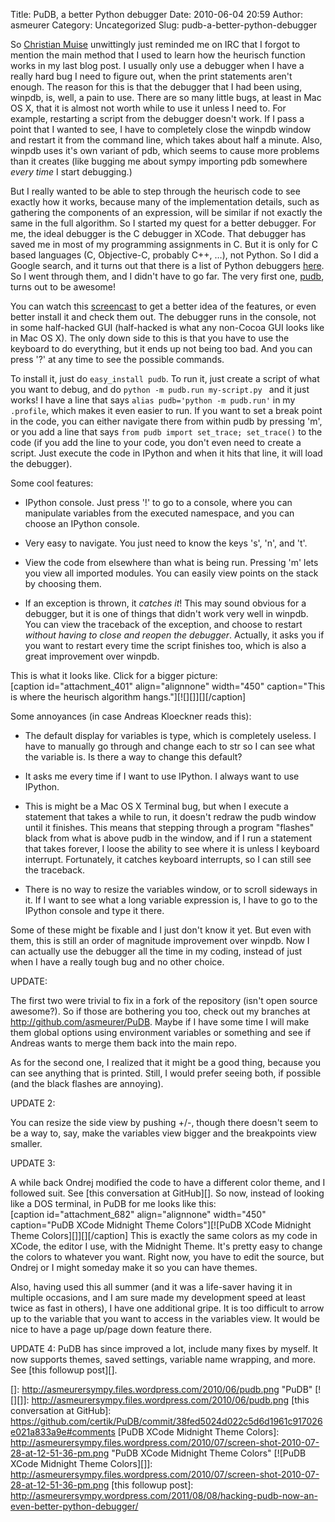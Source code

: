 Title: PuDB, a better Python debugger
Date: 2010-06-04 20:59
Author: asmeurer
Category: Uncategorized
Slug: pudb-a-better-python-debugger

So [Christian Muise][] unwittingly just reminded me on IRC that I forgot
to mention the main method that I used to learn how the heurisch
function works in my last blog post. I usually only use a debugger when
I have a really hard bug I need to figure out, when the print statements
aren't enough. The reason for this is that the debugger that I had been
using, winpdb, is, well, a pain to use. There are so many little bugs,
at least in Mac OS X, that it is almost not worth while to use it unless
I need to. For example, restarting a script from the debugger doesn't
work. If I pass a point that I wanted to see, I have to completely close
the winpdb window and restart it from the command line, which takes
about half a minute. Also, winpdb uses it's own variant of pdb, which
seems to cause more problems than it creates (like bugging me about
sympy importing pdb somewhere *every time* I start debugging.)

But I really wanted to be able to step through the heurisch code to see
exactly how it works, because many of the implementation details, such
as gathering the components of an expression, will be similar if not
exactly the same in the full algorithm. So I started my quest for a
better debugger. For me, the ideal debugger is the C debugger in XCode.
That debugger has saved me in most of my programming assignments in C.
But it is only for C based languages (C, Objective-C, probably C++, …),
not Python. So I did a Google search, and it turns out that there is a
list of Python debuggers [here][]. So I went through them, and I didn't
have to go far. The very first one, [pudb][], turns out to be awesome!

You can watch this [screencast][] to get a better idea of the features,
or even better install it and check them out. The debugger runs in the
console, not in some half-hacked GUI (half-hacked is what any non-Cocoa
GUI looks like in Mac OS X). The only down side to this is that you have
to use the keyboard to do everything, but it ends up not being too bad.
And you can press '?' at any time to see the possible commands.

To install it, just do `easy_install pudb`. To run it, just create a
script of what you want to debug, and do
`python -m pudb.run my-script.py ` and it just works! I have a line that
says `alias pudb='python -m pudb.run'` in my `.profile`, which makes it
even easier to run. If you want to set a break point in the code, you
can either navigate there from within pudb by pressing 'm', or you add a
line that says `from pudb import set_trace; set_trace()` to the code (if
you add the line to your code, you don't even need to create a script.
Just execute the code in IPython and when it hits that line, it will
load the debugger).

Some cool features:

- IPython console. Just press '!' to go to a console, where you can
manipulate variables from the executed namespace, and you can choose an
IPython console.

- Very easy to navigate. You just need to know the keys 's', 'n', and
't'.

- View the code from elsewhere than what is being run. Pressing 'm' lets
you view all imported modules. You can easily view points on the stack
by choosing them.

- If an exception is thrown, it *catches it*! This may sound obvious for
a debugger, but it is one of things that didn't work very well in
winpdb. You can view the traceback of the exception, and choose to
restart *without having to close and reopen the debugger*. Actually, it
asks you if you want to restart every time the script finishes too,
which is also a great improvement over winpdb.

This is what it looks like. Click for a bigger picture:  
[caption id="attachment\_401" align="alignnone" width="450"
caption="This is where the heurisch algorithm
hangs."][![][]][][/caption]

Some annoyances (in case Andreas Kloeckner reads this):

- The default display for variables is type, which is completely
useless. I have to manually go through and change each to str so I can
see what the variable is. Is there a way to change this default?

- It asks me every time if I want to use IPython. I always want to use
IPython.

- This is might be a Mac OS X Terminal bug, but when I execute a
statement that takes a while to run, it doesn't redraw the pudb window
until it finishes. This means that stepping through a program "flashes"
black from what is above pudb in the window, and if I run a statement
that takes forever, I loose the ability to see where it is unless I
keyboard interrupt. Fortunately, it catches keyboard interrupts, so I
can still see the traceback.

- There is no way to resize the variables window, or to scroll sideways
in it. If I want to see what a long variable expression is, I have to go
to the IPython console and type it there.

Some of these might be fixable and I just don't know it yet. But even
with them, this is still an order of magnitude improvement over winpdb.
Now I can actually use the debugger all the time in my coding, instead
of just when I have a really tough bug and no other choice.

UPDATE:

The first two were trivial to fix in a fork of the repository (isn't
open source awesome?). So if those are bothering you too, check out my
branches at <http://github.com/asmeurer/PuDB>. Maybe if I have some time
I will make them global options using environment variables or something
and see if Andreas wants to merge them back into the main repo.

As for the second one, I realized that it might be a good thing, because
you can see anything that is printed. Still, I would prefer seeing both,
if possible (and the black flashes are annoying).

UPDATE 2:

You can resize the side view by pushing +/-, though there doesn't seem
to be a way to, say, make the variables view bigger and the breakpoints
view smaller.

UPDATE 3:

A while back Ondrej modified the code to have a different color theme,
and I followed suit. See [this conversation at GitHub][]. So now,
instead of looking like a DOS terminal, in PuDB for me looks like this:  
[caption id="attachment\_682" align="alignnone" width="450"
caption="PuDB XCode Midnight Theme Colors"][![PuDB XCode Midnight Theme
Colors][]][][/caption] This is exactly the same colors as my code in
XCode, the editor I use, with the Midnight Theme. It's pretty easy to
change the colors to whatever you want. Right now, you have to edit the
source, but Ondrej or I might someday make it so you can have themes.

Also, having used this all summer (and it was a life-saver having it in
multiple occasions, and I am sure made my development speed at least
twice as fast in others), I have one additional gripe. It is too
difficult to arrow up to the variable that you want to access in the
variables view. It would be nice to have a page up/page down feature
there.

UPDATE 4: PuDB has since improved a lot, include many fixes by myself.
It now supports themes, saved settings, variable name wrapping, and
more. See [this followup post][].

  [Christian Muise]: http://haz-tech.blogspot.com/
  [here]: http://wiki.python.org/moin/PythonDebuggers
  [pudb]: http://pypi.python.org/pypi/pudb
  [screencast]: http://vimeo.com/5255125
  []: http://asmeurersympy.files.wordpress.com/2010/06/pudb.png "PuDB"
  [![][]]: http://asmeurersympy.files.wordpress.com/2010/06/pudb.png
  [this conversation at GitHub]: https://github.com/certik/PuDB/commit/38fed5024d022c5d6d1961c917026e021a833a9e#comments
  [PuDB XCode Midnight Theme Colors]: http://asmeurersympy.files.wordpress.com/2010/07/screen-shot-2010-07-28-at-12-51-36-pm.png
    "PuDB XCode Midnight Theme Colors"
  [![PuDB XCode Midnight Theme Colors][]]: http://asmeurersympy.files.wordpress.com/2010/07/screen-shot-2010-07-28-at-12-51-36-pm.png
  [this followup post]: http://asmeurersympy.wordpress.com/2011/08/08/hacking-pudb-now-an-even-better-python-debugger/
